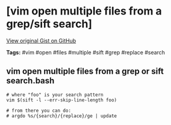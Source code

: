 # [vim open multiple files from a grep/sift search] 

[View original Gist on GitHub](https://gist.github.com/Integralist/6ca9251adf682be55d387474b46998b6)

**Tags:** #vim #open #files #multiple #sift #grep #replace #search

## vim open multiple files from a grep or sift search.bash

```shell
# where "foo" is your search pattern
vim $(sift -l --err-skip-line-length foo)

# from there you can do:
# argdo %s/{search}/{replace}/ge | update
```

